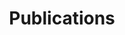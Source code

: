 ---
title: Publications

# View.
#   1 = List
#   2 = Compact
#   3 = Card
#   4 = Citation
view: 4

# Optional header image or picture (relative to `static/img/` folder).
header:
  caption: ""
  image: ""
---